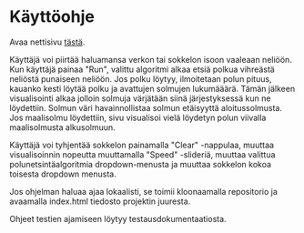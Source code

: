 # Käyttöohje

Avaa nettisivu [tästä](https://anttilip.github.io/pathfinding-visualizer/).

Käyttäjä voi piirtää haluamansa verkon tai sokkelon isoon vaaleaan neliöön.
Kun käyttäjä painaa "Run", valittu algoritmi alkaa etsiä polkua vihreästä neliöstä
punaiseen neliöön. Jos polku löytyy, ilmoitetaan polun pituus, kauanko kesti löytää
polku ja avattujen solmujen lukumääärä. Tämän jälkeen visualisointi alkaa
jolloin solmuja värjätään siinä järjestyksessä kun ne löydettiin. Solmun väri
havainnollistaa solmun etäisyyttä aloitussolmusta. Jos maalisolmu löydettiin,
sivu visualisoi vielä löydetyn polun viivalla maalisolmusta alkusolmuun.

Käyttäjä voi tyhjentää sokkelon painamalla "Clear" -nappulaa, muuttaa visualisoinnin
nopeutta muuttamalla "Speed" -slideriä, muuttaa valittua polunetsintäalgoritmia
dropdown-menusta ja muuttaa sokkelon kokoa toisesta dropdown menusta.

Jos ohjelman haluaa ajaa lokaalisti, se toimii kloonaamalla repositorio ja avaamalla
index.html tiedosto projektin juuresta.

Ohjeet testien ajamiseen löytyy testausdokumentaatiosta.
